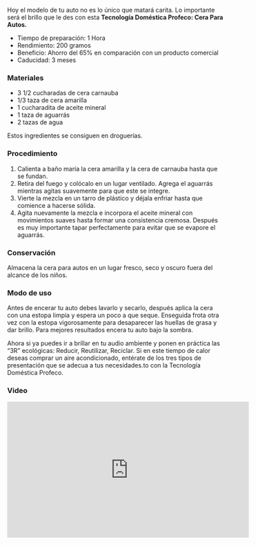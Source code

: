 
Hoy el modelo de tu auto no es lo único que matará carita. Lo importante será el brillo que le des con esta **Tecnología Doméstica Profeco: Cera Para Autos.**

* Tiempo de preparación: 1 Hora
* Rendimiento: 200 gramos
* Beneficio: Ahorro del 65% en comparación con un producto comercial
* Caducidad: 3 meses

### Materiales

* 3 1/2 cucharadas de cera carnauba
* 1/3 taza de cera amarilla
* 1 cucharadita de aceite mineral
* 1 taza de aguarrás
* 2 tazas de agua

Estos ingredientes se consiguen en droguerías.

### Procedimiento

1. Calienta a baño maría la cera amarilla y la cera de carnauba hasta que se fundan.
2. Retira del fuego y colócalo en un lugar ventilado. Agrega el aguarrás mientras agitas suavemente para que este se integre.
3. Vierte la mezcla en un tarro de plástico y déjala enfriar hasta que comience a hacerse sólida.
4. Agita nuevamente la mezcla e incorpora el aceite mineral con movimientos suaves hasta formar una consistencia cremosa. Después es muy importante tapar perfectamente para evitar que se evapore el aguarrás.

### Conservación

Almacena la cera para autos en un lugar fresco, seco y oscuro fuera del alcance de los niños.

### Modo de uso

Antes de encerar tu auto debes lavarlo y secarlo, después aplica la cera con una estopa limpia y espera un poco a que seque. Enseguida frota otra vez con la estopa vigorosamente para desaparecer las huellas de grasa y dar brillo. Para mejores resultados encera tu auto bajo la sombra.

Ahora si ya puedes ir a brillar en tu audio ambiente y ponen en práctica las “3R” ecológicas: Reducir, Reutilizar, Reciclar. Si en este tiempo de calor deseas comprar un aire acondicionado, entérate de los tres tipos de presentación que se adecua a tus necesidades.to con la Tecnología Doméstica Profeco.

### Video

<div class="videowrapper well"><iframe width="560" height="315" src="https://www.youtube.com/embed/KQNzRqWmd7c" frameborder="0" allowfullscreen></iframe></iframe></div>
